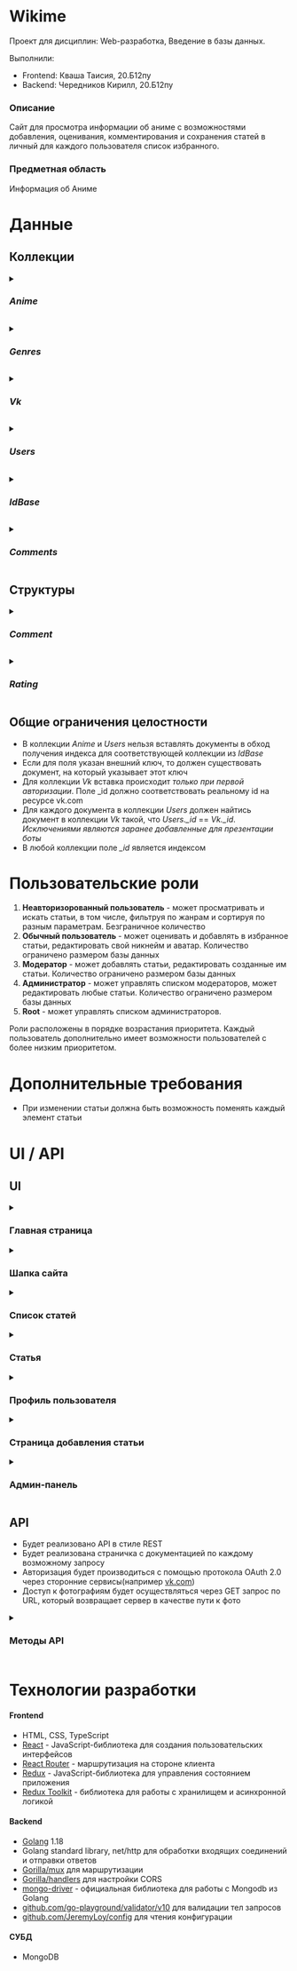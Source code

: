 # Wikime
Проект для дисциплин: Web-разработка, Введение в базы данных.

Выполнили:
- Frontend: Кваша Таисия, 20.Б12пу
- Backend: Чередников Кирилл, 20.Б12пу

### Описание
Сайт для просмотра информации об аниме с возможностями добавления, оценивания, комментирования и сохранения статей в личный для каждого пользователя список избранного.

### Предметная область
Информация об Аниме

# Данные
## Коллекции

_<details><summary><h3>Anime</h3></summary>_
  <p> 
Коллекция для хранения наполнения статей.

| Название атрибута | Тип | Ограничения | PR | Внешний ключ для |
| ------------------ | :---: | :-----------: | :--: | :----------------: |
| \_id | int64 | >0, not null|  + |   _Comments.\_id_ |
| Title| string | not null, len>0| | | |
| Origin Title | string | not null, len>0| | |
| Genres | string[], _*index*_ | not null, one of the _Genres.Geners_| | |
| Description | string | | | |
| Poster | string, path to img | must be valid, points to an existing file | | |
| Images | string[] | must be valid, points to an existing file | | |
| Director | string | | | 
| Release date | date | | | |
| Date added | date | | | |
| Author | int | >0, not null | | _Users.\_id_ |
| Rating | _Rating_ struct, index | not null
</p>
</details>

_<details><summary><h3>Genres</h3></summary>_
  <p> 
Коллекция для хранения жанров.

| Название атрибута | Тип | Ограничения | PR | Внешний ключ для |
| ------------------ | :---: | :-----------: | :--: | :----------------: |
| \_id | string="Genres" | | + | |
| Genres | string[], _*index*_ | not null| | |
</p>
</details>

_<details><summary><h3>Vk</h3></summary>_
<p> 
Коллекция для сопоставления id пользователя с сайта  <a href="https://vk.com/">vk.com</a> с внутренним id в приложении.

| Название атрибута | Тип | Ограничения | PR | Внешний ключ для |
| ------------------|:---:|:-----------:|:--:|:----------------:|
| \_id | int64 | >0, not null, valid vk user id | + |
| Inner Id | int | >0, not null | | _Users.id_
</p>
</details>

_<details><summary><h3>Users</h3></summary>_
<p> 
Коллекция для хранения информации о пользователях.

| Название атрибута | Тип | Ограничения | PR | Внешний ключ для |
| ------------------|:---:|:-----------:|:--:|:----------------:|
| \_id | int64 | >0, not null | + | |
| Nickname | string | len > 0, not null 
| Avatar | string, path to img | must be valid, points to an existing file
| Role  | string | not null, can only be one of: "admin", "moder", "user"
| Favorites | int[] | not null, length can be equal to 0 | | _Anime.\_id_
| Viewed | int[] | not null, length can be equal to 0 | | _Anime.\_id_
| Rated | struct{\_id: int64, Rate: int}[] | not null, length can be equal to 0 | | \_id -> _Anime.\_id_
	  
</p>
</details>

_<details><summary><h3>IdBase</h3></summary>_
<p> 
Коллекция для хранения id.

| Название атрибута | Тип | Ограничения | PR | Внешний ключ для |
| ------------------|:---:|:-----------:|:--:|:----------------:|
| \_id | string, {AnimeID, UserID} | not null | + | |
| LastId | int64 | not null | | _Anime.\_id_ or _Users.\_id_  |
	  
</p>
</details>

_<details><summary><h3>Comments</h3></summary>_
<p> 
Коллекция для хранения комментариев.

| Название атрибута | Тип | Ограничения | PR | Внешний ключ для |
| ------------------|:---:|:-----------:|:--:|:----------------:|
| \_id | int | >0, not null | + | 
| Comments | _Comment_ struct[] | not null
</p>
</details>

## Структуры

_<details><summary><h3>Comment</h3></summary>_
<p> 

| Название атрибута | Тип | Ограничения | Внешний ключ для |
| ------------------|:---:|:-----------:|:----------------:|
| \_id | ObjectId | | |
| User Id | int | >0, not null | _Users.\_id_
| Message | string | len > 0, not null | |
	  
</p>
</details>

_<details><summary><h3>Rating</h3></summary>_
<p> 
В каждом поле хранится количество соответствующих оценок для данного аниме.

| Название атрибута | Тип | Ограничения | Внешний ключ для |
| ------------------|:---:|:-----------:|:----------------:|
| Five | int | >=0, not null | |
| Four | int | >=0, not null | |
| There | int | >=0, not null | |
| Two | int | >=0, not null | |
| One | int | >=0, not null | |
| InFavorites | int64 | >=0, not null | |
| Average | float | in range [0, 5], not null |  
| Watched | int64 | not null |  
</p>
</details>

## Общие ограничения целостности
  - В коллекции _Anime_ и _Users_ нельзя вставлять документы в обход получения индекса для соответствующей коллекции из _IdBase_
  - Если для поля указан внешний ключ, то должен существовать документ, на который указывает этот ключ
  - Для коллекции _Vk_ вставка происходит _*только при первой авторизации*_. Поле \_id должно соответствовать реальному id на ресурсе vk.com
  - Для каждого документа в коллекции _Users_ должен найтись документ в коллекции _Vk_ такой, что _Users.\_id_ == _Vk.\_id_. _Исключениями являются заранее добавленные для презентации боты_
  - В любой коллекции поле _\_id_ является индексом

# Пользовательские роли
1. **Неавторизорованный пользователь** - может просматривать и искать статьи, в том числе, фильтруя по жанрам и сортируя по разным параметрам. Безграничное количество
2. **Обычный пользователь** - может оценивать и добавлять в избранное статьи, редактировать свой никнейм и аватар. Количество ограничено размером базы данных
3. **Модератор** - может добавлять статьи, редактировать созданные им статьи. Количество ограничено размером базы данных
4. **Администратор** - может управлять списком модераторов, может редактировать любые статьи. Количество ограничено размером базы данных
5. **Root** - может управлять списком администраторов.

Роли расположены в порядке возрастания приоритета. Каждый пользователь дополнительно имеет возможности пользователей с более низким приоритетом.

# Дополнительные требования

  - При изменении статьи должна быть возможность поменять каждый элемент статьи



# UI / API
## UI

<details><summary><h3>Главная страница</h3></summary>
  <p> 
	  Минимальный набор предоставляемой информации для привлечения пользователя. В начале странице находится баннер с коротким описанием сайта и кнопкой “Перейти к статьям” для перехода на страницу со списком статей, а также с постером и названием самого популярного на момент открытия сайта аниме, при нажатии на которые пользователь переходит на страницу этой статьи. В нижней части страницы представлены первые 16 популярных статей в виде карточек с постером и названием, на карточках по кнопке “Подробнее” можно перейти на страницу конкретной статьи.
  </p>
</details>

<details><summary><h3>Шапка сайта</h3></summary>
  <p> 
	  Доступна на всех страницах веб-приложения.
Для неавторизованных пользователей состоит из ссылки на главную страницу в виде логотипа “WIKIME” и на страницу со списком статей “Статьи”. Также в ней находится кнопка “Войти”, нажав на которую пользователь может авторизоваться через VK, перейдя на страницу от этого ресурса и введя свои данные.
	  
У авторизованных пользователей вместо кнопки входа находится ссылка на личную страницу в виде изображения своего аватара.
	  
Модераторам отображается ссылка на страницу добавления статьи в виде “Добавить”. 
Администраторам предоставляется ссылка на “Админ” страницу.

  </p>
</details>

<details><summary><h3>Список статей</h3></summary>
  <p> 
	 На странице пользователю предоставляются статьи об аниме в двух вариантах: списком или в виде таблицы, вид можно выбрать на панели перед карточками со статьями. Имеется возможность фильтровать информацию по “популярности”, “обновлению”, “рейтингу” и “дате выхода” при нажатии на соответствующую ссылку, а также выбирать интересующие статьи по жанрам, нажав на интересующие жанры на боковой панели. 
	  
Кроме того, пользователь имеет возможность найти конкретную статью с помощью поиска в начале странице, который ищет статьи по названию и описанию.
	  
Переход по страницам списка осуществляется внизу страницы путем нажатия на интересующую страницу или с помощью кнопок “Назад” или “Дальше”.

  </p>
</details>

<details><summary><h3>Статья</h3></summary>
  <p> 
Информация об аниме, которая включает в себя: название, оригинальное название, список жанров, режиссера, дату выхода, постер, рейтинг, описание и автора статьи, арты и кадры. Дополнительно на этой странице пользователь может ознакомиться с количеством людей, оценивших данную статью, а также отдельно с количеством людей, которые добавили это аниме в свой список избранных. Также на данной странице представлены комментарии авторизованных пользователей.
	  
Авторизованные пользователи имеют возможность на этой странице оценить статью, нажав на кнопку “Оценить” и выбрав соответствующую оценку по пятибалльной шкале, добавить в избранное, нажав на кнопку “Добавить в избранное”, и написать комментарий, написав текст в поле ввода и нажав кнопку “Отправить”.
	  
Если статью просматривает пользователь, добавивший её, то ему предоставляется возможность отредактировать информацию, нажав на кнопку “Редактировать”.
	  
	  Администраторы на данной странице могут перейти к редактированию статьи по кнопке “Редактировать”, а также удалить комментарии любых пользователей, нажав на “крестик” в карточке комментария.


  </p>
</details>

<details><summary><h3>Профиль пользователя</h3></summary>
  <p> 
	  На странице отображается имя и аватарка пользователя, которые при желании он может отредактировать, нажав на кнопки “Изменить никнейм” и “Изменить аватар”. Здесь же предоставляется список добавленных в избранное статей, просмотренных статей, которые открываются при нажатии на “стрелку-вниз”, закрытие возможно по этой же кнопке уже в виде “стрелки-вверх”. Просмотр также как и на странице со статьями доступен в двух вариантах и также реализована пагинация.
	  
Для модераторов и администраторов дополнительно отображается список добавленных ими статей.
	  
На этой же странице пользователь может выйти из своего аккаунта по кнопке “Выйти”.

  </p>
</details>

<details><summary><h3>Страница добавления статьи</h3></summary>
  <p> 
     1) Форма, состоящая из всех текстовых полей, необходимых для добавления новой статьи: название, оригинальное название, режиссер, список жанров, дата выхода и описание. Все поля являются обязательными. После заполнения пользователь переходит на следующую страницу, нажав на кнопку “Далее”.
	  
2) Добавление всех изображений для статьи: постер и арты, осуществляется нажатием на кнопки “Загрузить изображение”. Постер является обязательным полем, арты пользователь может добавлять в любом количестве или не добавлять вовсе. При этом во время создания новой статьи пользователь может редактировать загруженные файлы: заменять постер по кнопке “Заменить изображение”, удалять изображения для артов, нажав на соответствующую кнопку “крестик” у добавленного изображения, и добавлять дополнительные арты по кнопке “Загрузить изображение”. Также есть возможность для перехода на прошлую страницу с текстовой формой по кнопке “Назад”.
	  
После заполнения всех полей пользователь переходит на страницу добавленного аниме, нажав кнопку “Добавить”.

  </p>
</details>

<details><summary><h3>Админ-панель</h3></summary>
  <p> 
      Предоставляется только администраторам. На странице указаны списки администраторов и модераторов сайта с возможностью их изменения, а именно: изменение роли посредством удаления или добавления из\в списка.
	  
Удаление осуществляется путём нажатия на соответствующую кнопку “крестик” напротив карточки пользователя. Для добавления следует нажать на “плюс” у названия списка Администраторы/Модераторы и в появившейся форме ввести id пользователя, после чего нажать на кнопку “Добавить”. 
	  
Возможности на этой странице соответствуют роли пользователя.

  </p>
</details>

## API
  - Будет реализовано API в стиле REST
  - Будет реализована страничка с документацией по каждому возможному запросу
  - Авторизация будет производиться с помощью протокола OAuth 2.0 через сторонние сервисы(например [vk.com](https://vk.com/)) 
  - Доступ к фотографиям будет осуществляться через GET запрос по URL, который возвращает сервер в качестве пути к фото
<details><summary> <h3>Методы API<h3></summary>
<p>

  1) /anime/{anime_id}/images
      * Access: админ или модератор, который создал статью
      * Authorization: True
      * Variables: anime_id - id аниме, в запись о котором добавляется фотография
      * Params: None
      * Method: POST
      * Content-type: form-data
      * Body: file - изображение, формат файла jpg или png
      * Description: Загрузить новую фотографию в статью
  1) /anime/{anime_id}/poster
      * Access: админ или модератор, который создал статью
      * Authorization: True
      * Variables: anime_id - id аниме, у которого меняется постер
      * Params: None
      * Method: POST
      * Content-type: form-data
      * Body: file - изображение, формат файла jpg или png
      * Description: Изменение постера у статьи	
  1) /anime/{anime_id}/images/{img_name}
      * Access: админ или модератор, который создал статью
      * Authorization: True
      * Variables: anime_id - id аниме, из статьи про которое удаляется фотография; img_name - название фото для удаления
      * Params: None
      * Method: DELETE
      * Content-type: None
      * Body: None
      * Description: Удалить фотографию
  1) /users/current/avatar
      * Access: Текущий пользователь
      * Authorization: True
      * Variables: None
      * Params: None
      * Method: POST
      * Content-type: form-data
      * Body: file - изображение, формат файла jpg или png
      * Description: Изменить аватар пользователя
  1) /users/{user_id}
      * Access: Все
      * Authorization: False
      * Variables: user_id - id пользователя
      * Params: None
      * Method: GET
      * Content-type: None
      * Body: None
      * Description: Получить информацию о пользователе
  1) /users/current
      * Access: Все
      * Authorization: True
      * Variables: None
      * Params: None
      * Method: GET
      * Content-type: None
      * Body: None
      * Description: Получить информацию об аутентифицированном пользователе
  1) /users/admins
      * Access: Админы
      * Authorization: True
      * Variables: None
      * Params: None
      * Method: GET
      * Content-type: None
      * Body: None
      * Description: Получить список администраторов
  1) /users/moderators
      * Access: Админы
      * Authorization: True
      * Variables: None
      * Params: None
      * Method: GET
      * Content-type: None
      * Body: None
      * Description: Получить список модераторов
  1) /users/current/nickname
      * Access: Все
      * Authorization: True
      * Variables: None
      * Params: None
      * Method: PUT
      * Content-type: json
      * Body: nickname - новый никнейм
      * Description: Изменить никнейм
  1) /users/current/favorites
      * Access: Все
      * Authorization: True
      * Variables: None
      * Params: None
      * Method: POST
      * Content-type: json
      * Body: animeId - id аниме
      * Description: Добавить аниме в избранное
  1) /users/current/favorites
      * Access: Все
      * Authorization: True
      * Variables: None
      * Params: None
      * Method: DELETE
      * Content-type: json
      * Body: animeId - id аниме
      * Description: Удалить аниме из избранного
  1) /users/current/watched
      * Access: Все
      * Authorization: True
      * Variables: None
      * Params: None
      * Method: POST
      * Content-type: json
      * Body: animeId - id аниме
      * Description: Добавить аниме в список просмотренного
  1) /users/current/watched
      * Access: Все
      * Authorization: True
      * Variables: None
      * Params: None
      * Method: DELETE
      * Content-type: json
      * Body: animeId - id аниме
      * Description: Удалить аниме из списка просмотренного
  1) /users/{user_id}/role
      * Access: Админы
      * Authorization: True
      * Variables: user_id - id пользователя
      * Params: roleName - присваиваемая роль, может быть moderator, admin, user
      * Method: PUT
      * Content-type: None
      * Body: None
      * Description: Изменить роль пользователя
  1) /users/{user_id}/role
      * Access: Админы
      * Authorization: True
      * Variables: user_id - id пользователя
      * Params: None
      * Method: DELETE
      * Content-type: None
      * Body: None
      * Description: Сбросить роль до базовой
  1) /comments
      * Access: Все
      * Authorization: True
      * Variables: None
      * Params: None
      * Method: POST
      * Content-type: json
      * Body: message - текст комментария; anime_id - id аниме, в статье о котором создается комментарий
      * Description: Создать комментарий
  1) /anime/{anime_id}/comments
      * Access: Все
      * Authorization: False
      * Variables: anime_id - id статьи для получения комментариев
      * Params: None
      * Method: GET
      * Content-type: None
      * Body: None
      * Description: Получить комментарии
  1) /comments/{comment_id}
      * Access: Админ, модератор, который создал статью, или пользователь, который написал этот комментарий.	
      * Authorization: True
      * Variables: comment_id - id удаляемого комментария
      * Params: None
      * Method: DELETE
      * Content-type: None
      * Body: None
      * Description: Удалить комментарий
  1) /auth/vk
      * Access: Все
      * Authorization: False
      * Variables: None
      * Params: None
      * Method: POST
      * Content-type: json
      * Body: AuthToken - токен от vk api
      * Description: Аутентификация пользователя
  1) /anime
      * Access: Админ или модератор
      * Authorization: True
      * Variables: None
      * Params: None
      * Method: POST
      * Content-type: json
      * Body: title - название аниме; originTitle - оригинальное название; description - описание аниме; director - режиссер или студия; genres - список жанров; releaseDate - дата выпуска аниме в unix формате
      * Description: Создание аниме
  1) /anime/{anime_id}
      * Access: Все
      * Authorization: False
      * Variables: anime_id - id аниме
      * Params: None
      * Method: GET
      * Content-type: None
      * Body: None
      * Description: Получить аниме по id
  1) /anime/list
      * Access: Все
      * Authorization: False
      * Variables: None
      * Params: id - id аниме, можно передать список таких параметров. Пример: id=1&id=2&id=3&id=4
      * Method: GET
      * Content-type: None
      * Body: None
      * Description: Получить аниме по id списком
  1) /anime
      * Access: Все
      * Authorization: False
      * Variables: None
      * Params: sortBy - сортировка аниме, может быть rating, dateAdded, favorites, releaseDate; order - порядок сортировки, прямой(1) или обратный(-1), необязательный; genres - массив жанров для посика, не должен указываться, если фильтр по жанрам не требуется, необязательный
      * Method: GET
      * Content-type: None
      * Body: None
      * Description: Получить отсортированные и отфильтрованные аниме
  1) /anime/{anime_id}/rating
      * Access: Все
      * Authorization: False
      * Variables: anime_id - id  аниме
      * Params: None
      * Method: POST
      * Content-type: json
      * Body: rating - оценка, может быть 1,2,3,4,5
      * Description: Оценить аниме
  1) /anime/popular
      * Access: Все
      * Authorization: False
      * Variables: None
      * Params: count - количество, максимум 30
      * Method: Get
      * Content-type: None
      * Body: None
      * Description: Получить список популярных аниме
  1) /anime
      * Access: Все
      * Authorization: False
      * Variables: None
      * Params: search - по какому тексту будет производится поиск
      * Method: GET
      * Content-type: None
      * Body: None
      * Description: Найти статью 
  1) /anime/{anime_id}
      * Access: Админ, модератор, который создал статью
      * Authorization: True
      * Variables: anime_id - id  аниме
      * Params: None
      * Method: PUT
      * Content-type: json
      * Body: title - название аниме; originTitle - оригинальное название; description - описание аниме; director - режиссер или студия; genres - список жанров; releaseDate - дата выпуска аниме в unix формате
      * Description: Изменить статью
  
</p></details>
  
# Технологии разработки
#### Frontend
  - HTML, CSS, TypeScript
  - [React](https://reactjs.org/) - JavaScript-библиотека для создания пользовательских интерфейсов
  - [React Router](https://reactrouter.com/en/6.5.0) - маршрутизация на стороне клиента
  - [Redux](https://redux.js.org/) - JavaScript-библиотека для управления состоянием приложения
  - [Redux Toolkit](https://redux-toolkit.js.org/) - библиотека для работы с хранилищем и асинхронной логикой

#### Backend
  - [Golang](https://go.dev/) 1.18
  - Golang standard library, net/http для обработки входящих соединений и отправки ответов
  - [Gorilla/mux](https://github.com/gorilla/mux) для маршрутизации
  - [Gorilla/handlers](https://github.com/gorilla/handlers) для настройки CORS
  - [mongo-driver](https://www.mongodb.com/docs/drivers/go/current/) - официальная библиотека для работы с Mongodb из Golang
  - [github.com/go-playground/validator/v10](https://github.com/go-playground/validator) для валидации тел запросов
  - [github.com/JeremyLoy/config](https://github.com/JeremyLoy/config) для чтения конфигурации

#### СУБД
  - MongoDB
